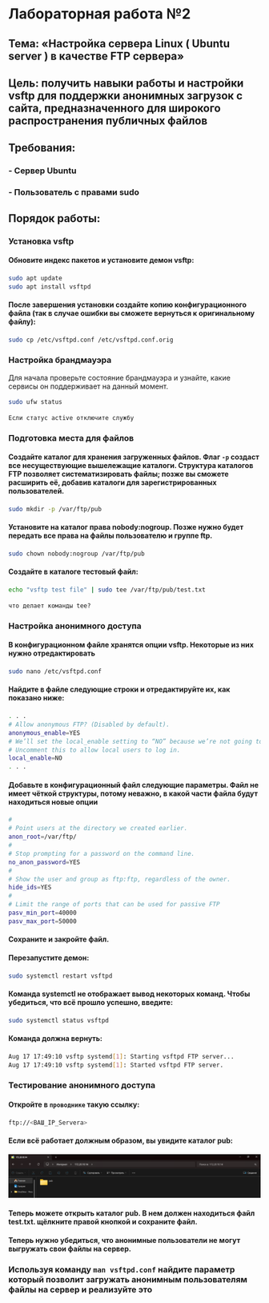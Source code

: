 # Лабораторная работа №2
## Тема: «Настройка сервера Linux ( Ubuntu server ) в качестве FTP сервера»
## Цель: получить навыки работы и настройки vsftp для поддержки анонимных загрузок с сайта, предназначенного для широкого распространения публичных файлов
## Требования:
### - Сервер Ubuntu
### - Пользователь с правами sudo
## Порядок работы:
### Установка vsftp
#### Обновите индекс пакетов и установите демон vsftp:
```sh
sudo apt update
sudo apt install vsftpd
```
#### После завершения установки создайте копию конфигурационного файла (так в случае ошибки вы сможете вернуться к оригинальному файлу):
```sh
sudo cp /etc/vsftpd.conf /etc/vsftpd.conf.orig
```
### Настройка брандмауэра
Для начала проверьте состояние брандмауэра и узнайте, какие сервисы он поддерживает на данный момент.
```sh
sudo ufw status
```
`Если статус active отключите службу`

### Подготовка места для файлов
#### Создайте каталог для хранения загруженных файлов. Флаг `-p` создаст все несуществующие вышележащие каталоги. Структура каталогов FTP позволяет систематизировать файлы; позже вы сможете расширить её, добавив каталоги для зарегистрированных пользователей.
```sh
sudo mkdir -p /var/ftp/pub
```
#### Установите на каталог права nobody:nogroup. Позже нужно будет передать все права на файлы пользователю и группе ftp.
```sh
sudo chown nobody:nogroup /var/ftp/pub
```
#### Создайте в каталоге тестовый файл:
```sh
echo "vsftp test file" | sudo tee /var/ftp/pub/test.txt
```
`что делает команды tee?`

### Настройка анонимного доступа
#### В конфигурационном файле хранятся опции vsftp. Некоторые из них нужно отредактировать
```sh
sudo nano /etc/vsftpd.conf
```
#### Найдите в файле следующие строки и отредактируйте их, как показано ниже:
```sh
. . .
# Allow anonymous FTP? (Disabled by default).
anonymous_enable=YES
# We’ll set the local_enable setting to “NO” because we’re not going to allow users with local accounts to upload files via FTP. The comment in the configuration file can be a little confusing, too, because the line is uncommented by default.
# Uncomment this to allow local users to log in.
local_enable=NO
. . .
```
#### Добавьте в конфигурационный файл следующие параметры. Файл не имеет чёткой структуры, потому неважно, в какой части файла будут находиться новые опции
```sh
#
# Point users at the directory we created earlier.
anon_root=/var/ftp/
#
# Stop prompting for a password on the command line.
no_anon_password=YES
#
# Show the user and group as ftp:ftp, regardless of the owner.
hide_ids=YES
#
# Limit the range of ports that can be used for passive FTP
pasv_min_port=40000
pasv_max_port=50000
```
#### Сохраните и закройте файл.
#### Перезапустите демон:
```sh
sudo systemctl restart vsftpd
```
#### Команда systemctl не отображает вывод некоторых команд. Чтобы убедиться, что всё прошло успешно, введите:
```sh
sudo systemctl status vsftpd
```
#### Команда должна вернуть:
```sh
Aug 17 17:49:10 vsftp systemd[1]: Starting vsftpd FTP server...
Aug 17 17:49:10 vsftp systemd[1]: Started vsftpd FTP server.
```
### Тестирование анонимного доступа
#### Откройте в `проводнике` такую ссылку:
```sh
ftp://<ВАШ_IP_Servera>
```
#### Если всё работает должным образом, вы увидите каталог pub:
<img src="src/img/lb2/1.png"></img>

#### Теперь можете открыть каталог pub. В нем должен находиться файл test.txt. щёлкните правой кнопкой и сохраните файл.
#### Теперь нужно убедиться, что анонимные пользователи не могут выгружать свои файлы на сервер.

### Используя команду `man vsftpd.conf` найдите параметр который позволит загружать анонимным пользователям файлы на сервер и реализуйте это